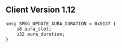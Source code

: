 ## Client Version 1.12

```rust,ignore
smsg SMSG_UPDATE_AURA_DURATION = 0x0137 {
    u8 aura_slot;    
    u32 aura_duration;    
}

```
